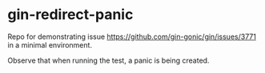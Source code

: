 # gin-redirect-panic

Repo for demonstrating issue https://github.com/gin-gonic/gin/issues/3771 in a minimal environment.

Observe that when running the test, a panic is being created.
